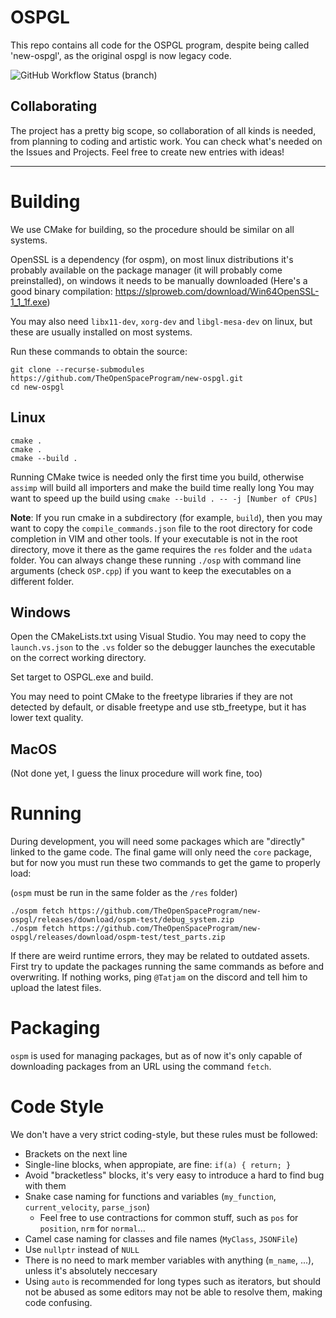 # OSPGL
This repo contains all code for the OSPGL program, despite being called 'new-ospgl', as the original ospgl is now legacy code.

![GitHub Workflow Status (branch)](https://img.shields.io/github/workflow/status/TheOpenSpaceProgram/new-ospgl/Main%20Build/master?label=master&style=for-the-badge)


## Collaborating
The project has a pretty big scope, so collaboration of all kinds is needed, from planning to coding and artistic work. 
You can check what's needed on the Issues and Projects. Feel free to create new entries with ideas!

---

# Building
We use CMake for building, so the procedure should be similar on all systems.

OpenSSL is a dependency (for ospm), on most linux distributions it's probably available on the package manager (it will probably come preinstalled),
on windows it needs to be manually downloaded (Here's a good binary compilation: https://slproweb.com/download/Win64OpenSSL-1_1_1f.exe)

You may also need `libx11-dev`, `xorg-dev` and `libgl-mesa-dev` on linux, but these are usually installed on most systems. 

Run these commands to obtain the source:

```
git clone --recurse-submodules https://github.com/TheOpenSpaceProgram/new-ospgl.git
cd new-ospgl
```

## Linux
```
cmake .
cmake .
cmake --build . 
```
Running CMake twice is needed only the first time you build, otherwise `assimp` will build all importers and make the build time really long
You may want to speed up the build using `cmake --build . -- -j [Number of CPUs]`

**Note**: If you run cmake in a subdirectory (for example, `build`), then you may want to copy the `compile_commands.json` file to the root directory for code completion in VIM and other tools. 
If your executable is not in the root directory, move it there as the game requires the `res` folder and the `udata` folder. You can always change these running `./osp` with command line arguments (check `OSP.cpp`) if you want to keep the executables on a different folder.



## Windows

Open the CMakeLists.txt using Visual Studio. You may need to copy the `launch.vs.json` to the `.vs` folder so
the debugger launches the executable on the correct working directory.

Set target to OSPGL.exe and build.

You may need to point CMake to the freetype libraries if they are not detected by default, or disable freetype and use 
stb_freetype, but it has lower text quality.

## MacOS

(Not done yet, I guess the linux procedure will work fine, too)

# Running

During development, you will need some packages which are "directly" linked to the game code.
The final game will only need the `core` package, but for now you must run these two commands to 
get the game to properly load:

(`ospm` must be run in the same folder as the `/res` folder)

```
./ospm fetch https://github.com/TheOpenSpaceProgram/new-ospgl/releases/download/ospm-test/debug_system.zip
./ospm fetch https://github.com/TheOpenSpaceProgram/new-ospgl/releases/download/ospm-test/test_parts.zip
```

If there are weird runtime errors, they may be related to outdated assets. First try to update the packages
running the same commands as before and overwriting. If nothing works, ping `@Tatjam` on the discord
and tell him to upload the latest files. 

# Packaging

`ospm` is used for managing packages, but as of now it's only capable of downloading packages from an URL using the command `fetch`. 

# Code Style
We don't have a very strict coding-style, but these rules must be followed:
- Brackets on the next line
- Single-line blocks, when appropiate, are fine: `if(a) { return; }`
- Avoid "bracketless" blocks, it's very easy to introduce a hard to find bug with them
- Snake case naming for functions and variables (`my_function`, `current_velocity`, `parse_json`)
    - Feel free to use contractions for common stuff, such as `pos` for `position`, `nrm` for `normal`...
- Camel case naming for classes and file names (`MyClass`, `JSONFile`)
- Use `nullptr` instead of `NULL`
- There is no need to mark member variables with anything (`m_name`, ...), unless it's absolutely neccesary
- Using `auto` is recommended for long types such as iterators, but should not be abused as some editors may not be able to resolve them, making code confusing.
